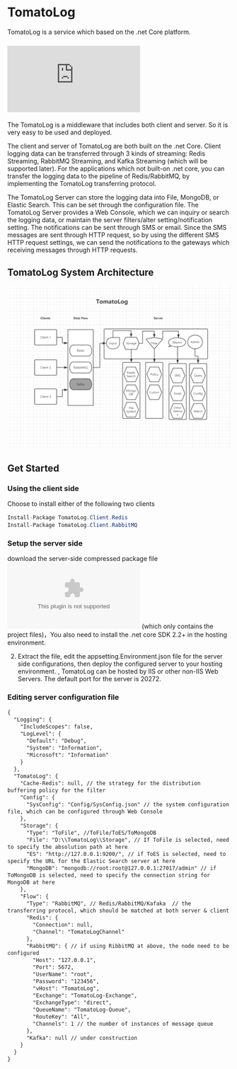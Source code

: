 # TomatoLog
TomatoLog is a service which based on the .net Core platform.

### ![中文文档](https://github.com/lianggx/TomatoLog/blob/master/README_Zh-cn.md)

The TomatoLog is a middleware that includes both client and server.  So it is very easy to be used and deployed.

The client and server of TomatoLog are both built on the .net Core. Client logging data can be transferred through 3 kinds of streaming: Redis Streaming, RabbitMQ Streaming, and Kafka Streaming (which will be supported later). For the applications which not built-on .net core, you can transfer the logging data to the pipeline of Redis/RabbitMQ, by implementing the TomatoLog transferring protocol.

The TomatoLog Server can store the logging data into File, MongoDB, or Elastic Search. This can be set through the configuration file.  The TomatoLog Server provides a Web Console, which we can inquiry or search the logging data, or maintain the server filters/alter setting/notification setting.  The notifications can be sent through SMS or email.  Since the SMS messages are sent through HTTP request, so by using the different SMS HTTP request settings, we can send the notifications to the gateways which receiving messages through HTTP requests.

## TomatoLog System Architecture
![foundation](https://github.com/lianggx/pictures/blob/master/TomatoLog/system.png)



## Get Started

### Using the client side

Choose to install either of the following two clients

``` C#
Install-Package TomatoLog.Client.Redis
Install-Package TomatoLog.Client.RabbitMQ
```

### Setup the server side

download the server-side compressed package file ![TomatoLog](https://github.com/lianggx/TomatoLog/releases/download/1.0.0/TomatoLog.zip)  (which only contains the project files)，You also need to install the .net core SDK 2.2+ in the hosting environment.

2) Extract the file, edit the appsetting.Environment.json file for the server side configurations, then deploy the configured server to your hosting environment. , TomatoLog can be hosted by IIS or other non-IIS Web Servers. The default port for the server is 20272.

### Editing server configuration file

```
{
  "Logging": {
    "IncludeScopes": false,
    "LogLevel": {
      "Default": "Debug",
      "System": "Information",
      "Microsoft": "Information"
    }
  },
  "TomatoLog": {
    "Cache-Redis": null, // the strategy for the distribution buffering policy for the filter
    "Config": {
      "SysConfig": "Config/SysConfig.json" // the system configuration file, which can be configured through Web Console
    },
    "Storage": {
      "Type": "ToFile", //ToFile/ToES/ToMongoDB 
      "File": "D:\\TomatoLog\\Storage", // If ToFile is selected, need to specify the absolution path at here
      "ES": "http://127.0.0.1:9200/", // if ToES is selected, need to specify the URL for the Elastic Search server at here 
      "MongoDB": "mongodb://root:root@127.0.0.1:27017/admin" // if ToMongoDB is selected, need to specify the connection string for MongoDB at here 
    },
    "Flow": {
      "Type": "RabbitMQ", // Redis/RabbitMQ/Kafaka  // the transferring protocol, which should be matched at both server & client
      "Redis": {
        "Connection": null,
        "Channel": "TomatoLogChannel"
      },
      "RabbitMQ": { // if using RibbitMQ at above, the node need to be configured
        "Host": "127.0.0.1",
        "Port": 5672,
        "UserName": "root",
        "Password": "123456",
        "vHost": "TomatoLog",
        "Exchange": "TomatoLog-Exchange",
        "ExchangeType": "direct",
        "QueueName": "TomatoLog-Queue",
        "RouteKey": "All",
        "Channels": 1 // the number of instances of message queue
      },
      "Kafka": null // under construction
    }
  }
}

```
